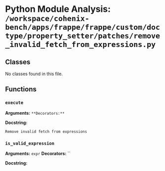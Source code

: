 # Python Module Analysis: `/workspace/cohenix-bench/apps/frappe/frappe/custom/doctype/property_setter/patches/remove_invalid_fetch_from_expressions.py`

## Classes

No classes found in this file.


## Functions

### `execute`
**Arguments:** ``
**Decorators:** ``

**Docstring:**
```
Remove invalid fetch from expressions
```
### `is_valid_expression`
**Arguments:** `expr`
**Decorators:** ``

**Docstring:**
```

```

